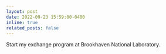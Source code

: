 ```yaml
---
layout: post
date: 2022-09-23 15:59:00-0400
inline: true
related_posts: false
---
```


Start my exchange program at Brookhaven National Laboratory.
